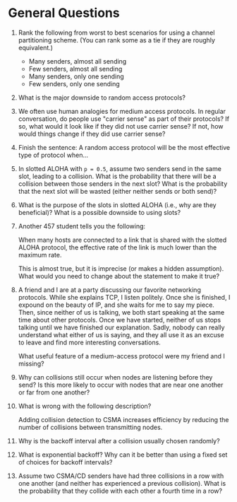 # General Questions

<!--
1. Give an example of a human protocol for sharing a broadcast medium
   (e.g., the air when we speak).

2. Would your example be most similar to a channel partitioning, random access,
   or turn-taking protocol?
-->

1. Rank the following from worst to best scenarios for using a channel
   partitioning scheme.
   (You can rank some as a tie if they are roughly equivalent.)
   * Many senders, almost all sending
   * Few senders, almost all sending
   * Many senders, only one sending
   * Few senders, only one sending

2. What is the major downside to random access protocols?

3. We often use human analogies for medium access protocols.
   In regular conversation,
   do people use "carrier sense" as part of their protocols?
   If so, what would it look like if they did not use carrier sense?
   If not, how would things change if they did use carrier sense?

4. Finish the sentence:
   A random access protocol will be the most effective type of protocol when...

5. In slotted ALOHA with `p = 0.5`,
   assume two senders send in the same slot,
   leading to a collision.
   What is the probability that there will be a collision between those senders
   in the next slot?
   What is the probability that the next slot will be wasted
   (either neither sends or both send)?

6. What is the purpose of the slots in slotted ALOHA
   (i.e., why are they beneficial)?
   What is a possible downside to using slots?

7. Another 457 student tells you the following:

   When many hosts are connected to a link that is shared with the slotted
   ALOHA protocol,
   the effective rate of the link is much lower than the maximum rate.

   This is almost true,
   but it is imprecise (or makes a hidden assumption).
   What would you need to change about the statement to make it true?

8. A friend and I are at a party discussing our favorite networking protocols.
   While she explains TCP,
   I listen politely.
   Once she is finished,
   I expound on the beauty of IP,
   and she waits for me to say my piece.
   Then, since neither of us is talking,
   we both start speaking at the same time about other protocols.
   Once we have started,
   neither of us stops talking until we have finished our explanation.
   Sadly, nobody can really understand what either of us is saying,
   and they all use it as an excuse to leave and find more interesting
   conversations.

   What useful feature of a medium-access protocol were my friend and I
   missing?

9. Why can collisions still occur when nodes are listening before they send?
   Is this more likely to occur with nodes that are near one another or far
   from one another?

10. What is wrong with the following description?

    Adding collision detection to CSMA increases efficiency by reducing the
    number of collisions between transmitting nodes.

11. Why is the backoff interval after a collision usually chosen randomly?

12. What is exponential backoff?
    Why can it be better than using a fixed set of choices for backoff
    intervals?

13. Assume two CSMA/CD senders have had three collisions in a row with one
    another (and neither has experienced a previous collision).
    What is the probability that they collide with each other a fourth time in
    a row?

<!--
12. How are turn-taking protocols (e.g., polling) similar to TDMA?
    How are they different?

13. Compared to an IP address, a MAC address gives {more, less} information
    about a node's location.

14. What is one reason MAC addresses are useful when sending on a local network?
    In other words, why not just send directly to a certain IP address?

15. What is an ARP table?
    How are the entries in an ARP table determined?

16. Assume host `A` is on one network and host `B` is on a different network
    that is several hops away.
    Which of the following change during a packet's journey from `A` to `B`?
    (There is more than one possible answer depending on what assumptions you
    make.)
    * Source IP address
    * Destination IP address
    * Source MAC address
    * Destination MAC address
-->
